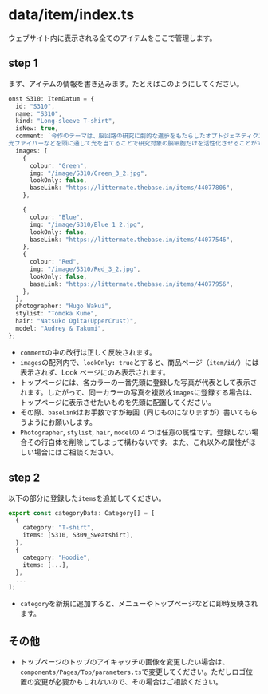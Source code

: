 # data/item/index.ts

ウェブサイト内に表示される全てのアイテムをここで管理します。

## step 1

まず、アイテムの情報を書き込みます。たとえばこのようにしてください。

```ts
onst S310: ItemDatum = {
  id: "S310",
  name: "S310",
  kind: "Long-sleeve T-shirt",
  isNew: true,
  comment: `今作のテーマは、脳回路の研究に劇的な進歩をもたらしたオプトジェネティクス（光遺伝学）という実験手法です。
光ファイバーなどを頭に通して光を当てることで研究対象の脳細胞だけを活性化させることができます。`,
  images: [
    {
      colour: "Green",
      img: "/image/S310/Green_3_2.jpg",
      lookOnly: false,
      baseLink: "https://littermate.thebase.in/items/44077806",
    },

    {
      colour: "Blue",
      img: "/image/S310/Blue_1_2.jpg",
      lookOnly: false,
      baseLink: "https://littermate.thebase.in/items/44077546",
    },
    {
      colour: "Red",
      img: "/image/S310/Red_3_2.jpg",
      lookOnly: false,
      baseLink: "https://littermate.thebase.in/items/44077956",
    },
  ],
  photographer: "Hugo Wakui",
  stylist: "Tomoka Kume",
  hair: "Natsuko Ogita(UpperCrust)",
  model: "Audrey & Takumi",
};
```

- `comment`の中の改行は正しく反映されます。
- `images`の配列内で、`lookOnly: true`とすると、商品ページ（`item/id/`）には表示されず、Look ページにのみ表示されます。
- トップページには、各カラーの一番先頭に登録した写真が代表として表示されます。したがって、同一カラーの写真を複数枚`images`に登録する場合は、トップページに表示させたいものを先頭に配置してください。
- その際、`baseLink`はお手数ですが毎回（同じものになりますが）書いてもらうようにお願いします。
- `Photographer`, `stylist`, `hair`, `model`の 4 つは任意の属性です。登録しない場合その行自体を削除してしまって構わないです。また、これ以外の属性がほしい場合にはご相談ください。

## step 2

以下の部分に登録した`items`を追加してください。

```ts
export const categoryData: Category[] = [
  {
    category: "T-shirt",
    items: [S310, S309_Sweatshirt],
  },
  {
    category: "Hoodie",
    items: [...],
  },
  ...
];
```

- `category`を新規に追加すると、メニューやトップページなどに即時反映されます。

## その他

- トップページのトップのアイキャッチの画像を変更したい場合は、`components/Pages/Top/parameters.ts`で変更してください。ただしロゴ位置の変更が必要かもしれないので、その場合はご相談ください。
